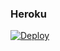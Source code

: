 ### Heroku
[![Deploy](https://www.herokucdn.com/deploy/button.svg)](https://heroku.com/deploy?template=https://github.com/DemondGuy0/uclvpro)
